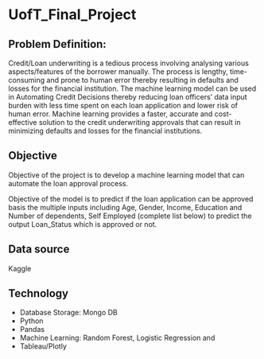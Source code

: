 # UofT_Final_Project

## Problem Definition:
Credit/Loan underwriting is a tedious process involving analysing various aspects/features of the borrower manually. The process is lengthy, time-consuming and prone to human error thereby resulting in defaults and losses for the financial institution. 
The machine learning model can be used in Automating Credit Decisions thereby reducing loan officers’ data input burden with less time spent on each loan application and lower risk of human error. Machine learning provides a faster, accurate and cost-effective solution to the credit underwriting approvals that can result in minimizing defaults and losses for the financial institutions.

## Objective
Objective of the project is to develop a machine learning model that can automate the loan approval process. 

Objective of the model is to predict if the loan application can be approved basis the multiple inputs including Age, Gender, Income, Education and Number of dependents, Self Employed (complete list below) to predict the output Loan_Status which is approved or not. 

## Data source
Kaggle


## Technology
* Database Storage: Mongo DB
* Python
* Pandas
* Machine Learning: Random Forest, Logistic Regression and 
* Tableau/Plotly